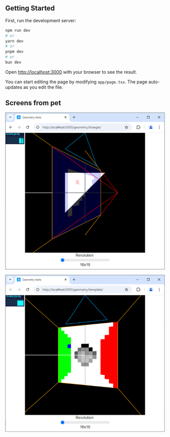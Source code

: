 ## Getting Started

First, run the development server:

```bash
npm run dev
# or
yarn dev
# or
pnpm dev
# or
bun dev
```

Open [http://localhost:3000](http://localhost:3000) with your browser to see the result.

You can start editing the page by modifying `app/page.tsx`. The page auto-updates as you edit the file.

## Screens from pet
![Alt text](public/assets/images/screenshots/triangle_16x16.png)

![Alt text](public/assets/images/screenshots/template_16x16.png)